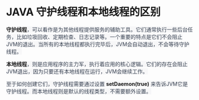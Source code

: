 # JAVA 守护线程和本地线程的区别

**<font style="background-color:rgb(247, 247, 248);">守护线程</font>**<font style="color:rgb(55, 65, 81);background-color:rgb(247, 247, 248);">，可以看作是为其他线程提供服务的辅助工具。它们通常执行一些后台任务，比如垃圾回收、定期检查、日志记录等。一个重要的特点是它们不会阻止JVM的退出。当所有的本地线程都执行完毕后，JVM会自动退出，不会等待守护线程。</font>

**<font style="background-color:rgb(247, 247, 248);">本地线程</font>**<font style="color:rgb(55, 65, 81);background-color:rgb(247, 247, 248);">，则是应用程序的主力军，执行着应用的核心逻辑。它们的存在会阻止JVM退出，因为只要还有本地线程在运行，JVM会继续工作。</font>

<font style="color:rgb(55, 65, 81);background-color:rgb(247, 247, 248);">至于如何创建它们，守护线程需要通过设置 </font>**<font style="background-color:rgb(247, 247, 248);">setDaemon(true)</font>**<font style="color:rgb(55, 65, 81);background-color:rgb(247, 247, 248);"> 来告诉JVM它是守护线程。而本地线程则是默认的线程类型，不需要额外设置。</font>
